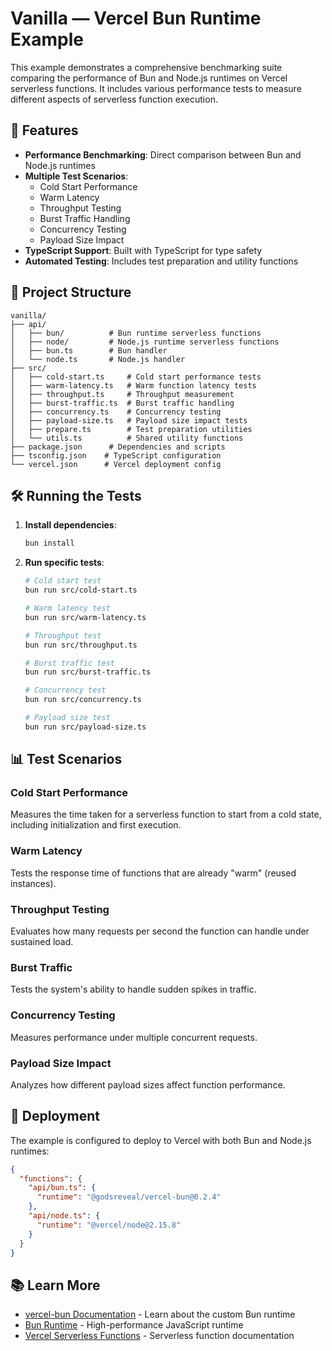 # Vanilla — Vercel Bun Runtime Example

This example demonstrates a comprehensive benchmarking suite comparing the performance of Bun and Node.js runtimes on Vercel serverless functions. It includes various performance tests to measure different aspects of serverless function execution.

## 🚀 Features

- **Performance Benchmarking**: Direct comparison between Bun and Node.js runtimes
- **Multiple Test Scenarios**:
  - Cold Start Performance
  - Warm Latency
  - Throughput Testing
  - Burst Traffic Handling
  - Concurrency Testing
  - Payload Size Impact
- **TypeScript Support**: Built with TypeScript for type safety
- **Automated Testing**: Includes test preparation and utility functions

## 📁 Project Structure

```
vanilla/
├── api/
│   ├── bun/          # Bun runtime serverless functions
│   ├── node/         # Node.js runtime serverless functions
│   ├── bun.ts        # Bun handler
│   └── node.ts       # Node.js handler
├── src/
│   ├── cold-start.ts     # Cold start performance tests
│   ├── warm-latency.ts   # Warm function latency tests
│   ├── throughput.ts     # Throughput measurement
│   ├── burst-traffic.ts  # Burst traffic handling
│   ├── concurrency.ts    # Concurrency testing
│   ├── payload-size.ts   # Payload size impact tests
│   ├── prepare.ts        # Test preparation utilities
│   └── utils.ts          # Shared utility functions
├── package.json      # Dependencies and scripts
├── tsconfig.json    # TypeScript configuration
└── vercel.json      # Vercel deployment config
```

## 🛠 Running the Tests

1. **Install dependencies**:

   ```bash
   bun install
   ```

2. **Run specific tests**:

   ```bash
   # Cold start test
   bun run src/cold-start.ts

   # Warm latency test
   bun run src/warm-latency.ts

   # Throughput test
   bun run src/throughput.ts

   # Burst traffic test
   bun run src/burst-traffic.ts

   # Concurrency test
   bun run src/concurrency.ts

   # Payload size test
   bun run src/payload-size.ts
   ```

## 📊 Test Scenarios

### Cold Start Performance

Measures the time taken for a serverless function to start from a cold state, including initialization and first execution.

### Warm Latency

Tests the response time of functions that are already "warm" (reused instances).

### Throughput Testing

Evaluates how many requests per second the function can handle under sustained load.

### Burst Traffic

Tests the system's ability to handle sudden spikes in traffic.

### Concurrency Testing

Measures performance under multiple concurrent requests.

### Payload Size Impact

Analyzes how different payload sizes affect function performance.

## 🚀 Deployment

The example is configured to deploy to Vercel with both Bun and Node.js runtimes:

```json
{
  "functions": {
    "api/bun.ts": {
      "runtime": "@godsreveal/vercel-bun@0.2.4"
    },
    "api/node.ts": {
      "runtime": "@vercel/node@2.15.8"
    }
  }
}
```

## 📚 Learn More

- [vercel-bun Documentation](../README.md) - Learn about the custom Bun runtime
- [Bun Runtime](https://bun.sh) - High-performance JavaScript runtime
- [Vercel Serverless Functions](https://vercel.com/docs/functions/serverless-functions) - Serverless function documentation
